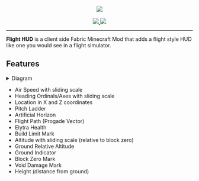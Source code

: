 <p align=center>
    <img src="https://github.com/mctaylors/FlightHud/assets/95250141/3dbe7fa0-c0df-4e47-822f-2f8fb70f25ee">
</p>

<p align=center>
    <a href="https://modrinth.com/mod/fabric-api/">
        <img src="https://cdn.jsdelivr.net/npm/@intergrav/devins-badges@3/assets/cozy/requires/fabric-api_vector.svg"></img>
    </a>
    <img src="https://cdn.jsdelivr.net/npm/@intergrav/devins-badges@3.1.2/assets/cozy/unsupported/forge_vector.svg"></img>
</p>

---

**Flight HUD** is a client side Fabric Minecraft Mod that adds a flight style HUD like one you would see in a flight simulator.

## Features

<details><summary>Diagram</summary>

![](images/hud-diagram.png)

</details>

- Air Speed with sliding scale
- Heading Ordinals/Axes with sliding scale
- Location in X and Z coordinates
- Pitch Ladder
- Artificial Horizon
- Flight Path (Progade Vector)
- Elytra Health
- Build Limit Mark
- Altitude with sliding scale (relative to block zero)
- Ground Relative Altitude
- Ground Indicator
- Block Zero Mark
- Void Damage Mark
- Height (distance from ground)
